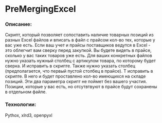# PreMergingExcel
### Описание:
  Скрипт, который позволяет сопоставить наличие товарных позиций из разных Excel файлов и вписать в файл с прайсом кол-во тех, которые у вас уже есть. Если ваш учет и прайсы поставщиков ведутся в Excel - это облегчит вам сверку перед закупкой. Вы будете видеть в прайсе, сколько у вас таких товаров уже есть.
Для ваших конкретных файлов нужно указать нужный столбец с артикулом товара, по которому будет сверка. И исправить в скрипте. Также нужно указать столбец (предполагается, что первый пустой столбец в прайсе). Т исправить в скрипте. В него и будет проставлено кол-во имеющихся на складе позиций. Эти два параметра скрипт не поймет без вашего участия. 
Позиции, которые у вас есть, но отсутвтвуют в прайсе будут сохранены в отдельном файле.

### Технологии:
  Pythox, xlrd3, openpyxl

